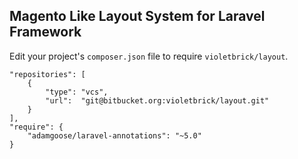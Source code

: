 ## Magento Like Layout System for Laravel Framework

Edit your project's `composer.json` file to require `violetbrick/layout`.

    "repositories": [
        {
            "type": "vcs",
            "url":  "git@bitbucket.org:violetbrick/layout.git"
        }
    ],
    "require": {
        "adamgoose/laravel-annotations": "~5.0"
    }
